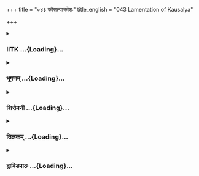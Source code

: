 +++
title = "०४३ कौसल्याक्रोशः"
title_english = "043 Lamentation of Kausalya"

+++
<div caption="श्रीराम-हरिसीताराममूर्ति-घनपाठिभ्यां वचनम्" class="audioEmbed" src="https://archive.org/download/Ramayana-recitation-Sriram-harisItArAmamUrti-Ghanapaati-v2/Kanda_2/Kanda_2_AYK-043-Kousalya_Kroshaha.mp3"></div>

<div class="js_include collapsed" newlevelforh1="3" title="IITK" unfilled url="/purANam/rAmAyaNam/audIchya-pAThaH/iitk/2_ayodhyAkANDam/03-nirgamaH/043_kausalyAkroshaH.md">
<details><summary><h3>IITK ...{Loading}...</h3></summary>

Lamentations of Kausalya.



#### श्लोकः
##### मूलम्
ततः समीक्ष्य शयने सन्नं शोकेन पार्थिवम्।  
कौशल्या पुत्रशोकार्ता तमुवाच महीपतिम्॥2.43.1॥

##### शब्दार्थः
ततः then, पुत्रशोकार्ता struck by grief on account of her son's departure, कौशल्या  Kausalya, शयने on the couch, शोकेन due to grief, सन्नम् exhausted, पार्थिवम् king, समीक्ष्य having gazed, तं महीपतिम् to that lord of the world, Dasaratha, उवाच said.

##### आङ्ग्लानुवादः
Struck by the grief of her son's departure, Kausalya looked at the king who lay on the couch completely exhausted and said to him.



#### श्लोकः
##### मूलम्
राघवे नरशार्दूले विषमुप्त्वाहिजिह्मगा।  
विचरिष्यति कैकेयी निर्मुक्तेव हि पन्नगी॥2.43.2॥

##### शब्दार्थः
अहिजह्मगा moving obliquely like a serpent, कैकेयी Kaikeyi, नरशार्दूले tiger (best) among men, राघवे in Rama, विषम् venom, उप्त्वा having sown out, निर्मुक्ता casting off the slough, पन्नगी इव like a sheserpent, विचरिष्यति will wander about.

##### आङ्ग्लानुवादः
Moving crookedly like a snake, Kaikeyi has released her venom on Rama, the best among men. Now she will move about freely like a sheserpent that has cast off its slough.



#### श्लोकः
##### मूलम्
विवास्य रामं सुभगा लब्धकामा समाहिता।  
त्रासयिष्यति मां भूयो दुष्टाहिरिव वेश्मनि॥2.43.3॥

##### शब्दार्थः
सुभगा happly, (Kaikeyi), रामम् Rama, विवास्य having banished, लब्दकामा having satisfied her desires, भूयः again, वेश्मनि in the house, दुष्टाहिरिव like a vicious serpent, माम् me, समाहिता accomplished, त्रासयिष्यति will torture me.

##### आङ्ग्लानुवादः
Having banished Rama, she is now happy with her desires fulfilled. And like a vicious serpent living in the house she will again frighten me.



#### श्लोकः
##### मूलम्
अथ स्म नगरे रामश्चरन् भैक्षं गृहे वसेत्।  
कामकारो वरं दातुमपि दासं ममात्मजम्॥2.43.4॥

##### शब्दार्थः
मम my, आत्मजम् son, दासम् as slave, दातुम् अपि even to give, वरम् is better, अथ  thereafter, रामः Rama, कामकारः discharging the duties, नगरे in the city (Ayodhya), भैक्षम् food obtained by begging, चरन् moving about, गृहे in the house, वसेत् would have lived.

##### आङ्ग्लानुवादः
It would have been better had I offered her my son as a slave. He would have lived on in the house by doing his duties and begging his food in the city.



#### श्लोकः
##### मूलम्
पातयित्वा तु कैकेय्या रामं स्थानाद्यथेष्टतः।  
प्रदिष्टो रक्षसां भागः पर्वणीवाहिताग्निना॥2.43.5॥

##### शब्दार्थः
कैकेय्या of Kaikeyi, यथेष्टतः according to her whim, रामम् to Rama, स्थानात् from his place, पातयित्वा having thrown down, अहिताग्निना by the sacrificers, पर्वणि on the new moon days, रक्षसाम् to rakshasas, भागः इव like the share, प्रदिष्टः is given.

##### आङ्ग्लानुवादः
You have thrown away Rama from his place as per the whim of Kaikeyi, like the share of offering meant for gods given away to rakshasas by the sacrificers on the new Moon days.



#### श्लोकः
##### मूलम्
गजराजगतिर्वीरो महाबाहुर्धनुर्धरः।  
वनमाविशते नूनं सभार्यस् सह लक्ष्मणः॥2.43.6॥

##### शब्दार्थः
गजराजगतिः having the gait of the king of the elephants, वीरः hero, महाबाहुः mightyarmed,  धनुर्धरः archer Rama, सभार्यः with wife, सहलक्ष्मणः with Lakshmana, नूनम् surely, वनम् forest, आविशते is entering.

##### आङ्ग्लानुवादः
My mightyarmed son, a great archer and a hero, Rama whose gait is like that of the king of elephants, must be entering the forest along with his consort Sita and Lakshmana.



#### श्लोकः
##### मूलम्
वने त्वदृष्टदुःखानां केकय्यानुमते त्वया।  
त्यक्तानां वनवासाय कान्ववस्था भविष्यति॥2.43.7॥

##### शब्दार्थः
अदृष्टदुःखानाम् who have never seen suffering, कैकेय्याः Kaikeyi's, अनुमते her desire, त्वया by you, वनवासाय to dwell in the forest, त्यक्तानाम् have been abandoned, वने in the  forest, का नु what, अवस्था भविष्यति will be their state.

##### आङ्ग्लानुवादः
You have banished them as per the desire of Kaikeyi. What will be their plight in the forest, for they have never experienced any hardship earlier



#### श्लोकः
##### मूलम्
ते रत्नहीनास्तरुणाः फलकाले विवासिताः।  
कथं वत्स्यन्ति कृपणाः फलमूलैः कृताशनाः॥2.43.8॥

##### शब्दार्थः
रत्नहीनाः deprived of best of things, फलकाले at the time of fruition (enjoyment), विवासिताः having been exiled, तरुणाः young people, ते they, कृपणाः living in misery, फलमूलैः fruits and roots, कृताशनाः for food, कथम् how, वत्स्यन्ति will they live?

##### आङ्ग्लानुवादः
Deprived of all costly things they have been banished at the tender age of youth, a time for enjoying their lives. How will they lead a miserable life subsisting on fruits and roots?



#### श्लोकः
##### मूलम्
अपीदानीं स कालस्स्यान्मम शोकक्षय श्शिवः।  
सभार्यं यत्सह भ्रात्रा पश्येयमिह राघवम्॥2.43.9॥

##### शब्दार्थः
यत् when, सभार्यम् with wife, राघवम् Rama, सह भ्रात्रा with Lakshmana, इह here, पश्येयम् I shall see, शोकक्षयः annhilation of sorrow, शिवः auspcious, सः कालः that time, इदानीम्  now, मम to me, अपि स्यात् will it come?

##### आङ्ग्लानुवादः
Will there ever be that auspicious moment to end my sorrow? When I can see  Rama here along with his wife and brother?



#### श्लोकः
##### मूलम्
श्रृत्वैवोपस्थितौ वीरौ कदायोध्या भविष्यति।  
यशस्विनी हृष्टजना सूच्छ्रितध्वजमालिनी॥2.43.10॥

##### शब्दार्थः
वीरौ the two heroes, उपस्थितौ having returned, श्रुत्वैव hearing, यशस्विनी famous, अयोध्या Ayodhya, हृष्टजना with cheerful people, सूच्छ्रितध्वजमालिनी uplifted flags, कदा when?, भविष्यति will it be?

##### आङ्ग्लानुवादः
When will the city of Ayodhya attain that glory when having heard that both the brave brothers have come back the people will rejoice and fill it with uplifted banners?



#### श्लोकः
##### मूलम्
कदा प्रेक्ष्य नरव्याघ्रावरण्यात्पुनरागतौ।  
नन्दिष्यति पुरी हृष्टा समुद्र इव पर्वणि॥2.43.11॥

##### शब्दार्थः
अरण्यात् from the forest, पुनः again, आगतौ having come back, नरव्याघ्रौ tigers (best) among men, Rama and Lakshmana, प्रेक्ष्य having seen, पुरी the city of Ayodhya, पर्वणि on a fullmoon day, समुद्र इव like the sea, हृष्टा overflow (overjoyed), कदा when, नन्दिष्यति will it rejoice?

##### आङ्ग्लानुवादः
When will, like the swelling sea on a full Moon day, the city hail the return of Rama and Lakshmana, the best among men?



#### श्लोकः
##### मूलम्
कदाऽयोध्यां महाबाहुः पुरीं वीरः प्रवेक्ष्यति।  
पुरस्कृत्य रथे सीतां वृषभो गोवधूमिव॥2.43.12॥

##### शब्दार्थः
महाबाहुः mightyarmed, वीरः hero, वृषभः bull, गोवधूमिव like cow, सीताम् Sita, रथे on the chariot, पुरस्कृत्य placing in front, अयोध्यां पुरीम् to the city of Ayodhya, कदा when, प्रवेक्ष्यति will enter?

##### आङ्ग्लानुवादः
When will the mightyarmed hero (Rama) enter the city of Ayodhya with Sita in front in the chariot, like a bull following the cow?



#### श्लोकः
##### मूलम्
कदा प्राणिसहस्राणि राजमार्गे ममात्मजौ।  
लाजैरवकिरिष्यन्ति प्रविशन्तावरिन्दमौ॥2.43.13॥

##### शब्दार्थः
प्रविशन्तौ when they enter, अरिन्दमौ subduers of enemies, मम my, आत्मजौ sons, राजमार्गे on the highway, प्राणिसहस्राणि thousands of people, लाजैः with parched grain, कदा when, अवकिरिष्यन्ति shower.

##### आङ्ग्लानुवादः
When will the people in their thousands shower the parched grain on the highway when my sons (Rama and Lakshmana), subduers of enemies, enter the city?



#### श्लोकः
##### मूलम्
प्रविशन्तौ कदाऽयोध्यां द्रक्ष्यामि शुभकुण्डलौ।  
उदग्रायुधनिस्त्रिंशौ सश्रृङ्गाविव पर्वतौ॥2.43.14॥

##### शब्दार्थः
अयोध्याम् of Ayodhya, प्रविशन्तौ when they enter, शुभकुण्डलौ wearing auspicious earrings, उदग्रायुधनिस्त्रिंशौ with powerful weapons and swords raised high, सश्रृङ्गौ with peaks, पर्वताविव like mountains, कदा when, द्रक्ष्यामि shall I see?

##### आङ्ग्लानुवादः
When shall I see both of them wearing auspicious earrings and holding poweful weapons (bows) and swords high, like two mountain peaks?



#### श्लोकः
##### मूलम्
कदासुमनसः कन्याद्विजातीनां फलानि च।  
प्रदिशन्तः पुरीं हृष्टाः करिष्यन्ति प्रदक्षिणम्॥2.43.15॥

##### शब्दार्थः
हृष्टाः delighted, कन्याद्विजातीनाम् to young girls and to brahmins, सुमनसः flowers, फलानि च fruits also, प्रदिशन्तः while offering, कदा when, पुरीम् the city, प्रदक्षिणम् circling, करिष्यन्ति will do?

##### आङ्ग्लानुवादः
When will I see them delightfully moving round the city with young brahmin girls offering them flowers and fruits.



#### श्लोकः
##### मूलम्
कदा परिणतो बुद्ध्या वयसा चामरप्रभः।  
अभ्युपैष्यति धर्मज्ञस्त्रिवर्ष इव मां ललन्॥2.43.16॥

##### शब्दार्थः
अमरप्रभः possessing the lustre of gods, धर्मज्ञः knower of righteousness (Rama), बुद्ध्या in wisdom, वयसा च in age, परिणतः fully mature, त्रिवर्षः इव like a three year old boy, ललन् playfully, माम् me, कदा when, अभ्युपैष्यति will he reach?

##### आङ्ग्लानुवादः
When will Rama, the knower of righteousness, possessing the lustre of gods, and fully mature in age and wisdom come back to me playfully like a threeyearold boy?



#### श्लोकः
##### मूलम्
निस्संशयं मया मन्ये पुरा वीर कदर्यया।  
पातुकामेषु वत्सेषु मातृ़णां शातितास्स्तनाः॥2.43.17॥

##### शब्दार्थः
वीर O valiant one, कदर्यया out of avarice, मया by myself, निस्संशयम् undoubtedly, पुरा formerly, वत्सेषु calves, पातुकामेषु thirsting for milk, मातृ़णाम् of mothers, स्तनाः udders, शातिताः hacked by me.

##### आङ्ग्लानुवादः
O valiant one, in my previous birth I must have undoubtedly hacked off the udders of cows when the calves were thirsting for milk from their mothers.



#### श्लोकः
##### मूलम्
साहं गौरिव सिंहेन विवत्सा वत्सला कृता।  
कैकेय्या पुरुषव्याघ्र बालवत्सेव गौर्बलात्॥2.43.18॥

##### शब्दार्थः
पुरुषव्य्राघ्र O tiger among men, बालवत्सा young calf, गौरिव like cow, वत्सला having affection  
in the calf, सा अहम् I, कैकेय्या by Kaikeyi, सिंहेन by lion, गौरिव like cow, बलात् forcibly, विवत्सा separated from the calf, कृता is rendered.

##### आङ्ग्लानुवादः
O best of men I have been forcibly separated from my affectionate son by Kaikeyi just like a cow from its calf by a lion.



#### श्लोकः
##### मूलम्
न हि तावद्गुणैर्जुष्टं सर्वशास्त्रविशारदम्।  
एकपुत्रा विना पुत्रमहं जीवितुमुत्सहे॥2.43.19॥

##### शब्दार्थः
एकपुत्रा having only one son, अहम् I, तावद्गुणैः with such virtue, जुष्टम् endowed with, सर्वशास्त्रविशारदम् adept in all shastras, पुत्रं विना without my son, जीवितुम् to live, न उत्सहे हि I do not desire.

##### आङ्ग्लानुवादः
I cannot live without my only son who is adept in all scriptures and endowed with all virtues.



#### श्लोकः
##### मूलम्
न हि मे जीविते किञ्चित्सामर्थ्यमिह कल्प्यते।  
अपश्यन्त्याः प्रियं पुत्रं महाबाहुं महाबलम्॥2.43.20॥

##### शब्दार्थः
महाबाहुम् mightyarmed, महाबलम् immensely strong, प्रियं पुत्रम् beloved son, अपश्यन्त्याः without seeing him, मे for me, इह in this world, जीविते in this life,  किञ्चित् little, सामर्थ्यम् ability, न कल्प्यते हि is not provided.

##### आङ्ग्लानुवादः
Without seeing my beloved son, longarmed and mighty, I have but little strength to live in this world.



#### श्लोकः
##### मूलम्
अयं हि मां दीपयते समुत्थितः  
तनूजशोकप्रभवो हुताशनः।  
महीमिमां रश्मिभिरुद्धतप्रभः  
यथा निदाघे भगवान् दिवाकरः॥2.43.21॥

##### शब्दार्थः
तनूजशोकप्रभवः born out of the grief of separation from my son, अयम् this, हुताशनः fire, समुत्थितः having arisen, निदाघे in summer, उद्धतप्रभः immense heat, भगवान्  divine, दिवाकरः Sun, रश्मिभिः with his rays, इमाम् this, महीं यथा like earth, माम् me, दीपयते is burning.

##### आङ्ग्लानुवादः
I am consumed by this blazing fire of grief caused by separation from my son like the earth scorched in summer by the Sungod with his oppressive rays  

#### समाप्तिः
 श्रीमद्रामायणे वाल्मीकीय आदिकाव्ये अयोध्याकाण्डे त्रिचत्वारिंशस्सर्गः॥  
Thus ends the fortythird sarga of Ayodhyakanda of  the holy Ramayana, the first epic composed by sage Valmiki.

</details>
</div>
<div class="js_include collapsed" newlevelforh1="3" title="भूषणम्" unfilled url="/purANam/rAmAyaNam/audIchya-pAThaH/TIkA/bhUShaNa_iitk/2_ayodhyAkANDam/03-nirgamaH/043_kausalyAkroshaH.md">
<details><summary><h3>भूषणम् ...{Loading}...</h3></summary>



ततः समीक्ष्य शयने सन्नं शोकेन पार्थिवम् ।  

कौसल्या पुत्रशोकार्त्ता तमुवाच महीपतिम्  ॥  २।४३।१  ॥   

तत इत्यादि  ॥  २।४३।१  ॥   

  

राघवे नरशार्दूले विषमुप्त्वा विजिह्मताम् ।  

विचरिष्यति कैकेयी निर्मुक्तेव हि पन्नगी  ॥  २।४३।२  ॥   

विवास्य रामं सुभगा लब्धकामा समाहिता ।  

त्रासयिष्यति मां भूयो दुष्टाहिरिव वेश्मनि  ॥  २।४३।३  ॥   

राघव इति । विजिह्मतां विषं कौटिल्यरूपं विषम् । राघवे उप्त्वा निक्षिप्य ।
निर्मुक्ता मुक्तकञ्चुकी "निर्मुक्तो मुक्तकञ्चुकः" इत्यमरः । अनेन
क्रौर्यातिशय उक्तः  ॥  २।४३।२३  ॥   

  

अथ स्म नगरे रामश्चरन् भैक्षं गृहे वसेत् ।  

कामकारो वरं दातुमपि दासं ममात्मजम्  ॥  २।४३।४  ॥   

अथ स्मेति । अथापि भरते राज्यदानस्यावश्यकत्वेपि । रामो नगरे भैक्षं चरन्
सन् गृहे वसेत्, वने विवासनं किमर्थम् ? राज्याभावेपि ममात्मजं भरतस्य दासं
दातुं कामकारः इच्छा । वरं वनवासाच्छ्रेष्ठतमः  ॥  २।४३।४  ॥   

  

पातयित्वा तु कैकेय्या रामं स्थानाद्यथेष्टतः ।  

प्रदिष्टो रक्षसां भागः पर्वणीवाहिताग्निना  ॥  २।४३।५  ॥   

गजराजगतिर्वीरो महाबाहुर्धनुर्धरः ।  

वनमाविशते नूनं सभार्यः सहलक्ष्मणः  ॥  २।४३।६  ॥   

पातयित्वेति । रामं स्वस्थानात् यथेष्टतः स्वेच्छया अमर्यादया पातयित्वा
त्वया रामाय प्रदेयो राज्यभागः कैकेय्याः प्रदिष्टः । कथमिव आहिताग्निना
पर्वणि देवेभ्यो देयः हविर्भागः पुरोडाशैकदेशः रक्षसामिव, सर्वथानुचितं
त्वया कृतमिति भावः  ॥  २।४३।५६  ॥   

  

वने त्वदृष्टदुःखानां कैकेय्यानुमते त्वया ।  

त्यक्तानां वनवासाय कान्ववस्था भविष्यति  ॥  २।४३।७  ॥   

वन इति । वने अदृष्टदुःखानाम् अदृष्टवनदुःखानामित्यर्थः । कैकेय्यानुमते
कैकैय्या अनुमते स्थितेनेति शेषः । सवर्णदीर्घ आर्षः । त्यक्तानां
सीतारामलक्ष्मणानाम्  ॥  २।४३।७  ॥   

  

ते रत्नहीनास्तरुणाः फलकाले विवासिताः ।  

कथं वत्स्यन्ति कृपणः फलमूलैः कृताशनाः  ॥  २।४३।८  ॥   

त इति । रत्नहीनाः श्रेष्ठवस्तुहीनाः । "रत्नं स्वजातिश्रेष्ठेपि" इत्यमरः
। प्रवरशय्यासनादिहीना इत्यर्थः । तरुणी च तरुणौ च तरुणाः । "पुमान्
स्त्रिया" इत्येकशेषः । फलकाले फलभोगकाले  ॥  २।४३।८  ॥   

  

अपीदानीं स कालः स्यान्मम शोकक्षयः शिवः ।  

सभार्य्यं यत्सह भ्रात्रा पश्येयमिह राघवम्  ॥  २।४३।९  ॥   

अपीति । स कालः वनात्प्रत्यागमनकालः । अपिः संभावनायाम् । इदानीमद्यदिने
स्यात् स्यात्किमित्यर्थः । शोकक्षयः शोकक्षयकरः । यत् यस्मिन्काले  ॥ 
२।४३।९  ॥   

  

सुप्त्वेवोपस्थितौ वीरौ कदायोध्यां गमिष्यतः ।  

यशस्विनी हृष्टजना सूच्छ्रितध्वजमालिनी  ॥  २।४३।१०  ॥   

सुप्त्वेति । उपस्थितौ नगरसमीपमागतौ  ॥  २।४३।१०  ॥   

  

कदा प्रेक्ष्य नरव्याघ्रावरण्यात् पुनरागतौ ।  

नन्दिष्यति पुरी हृष्टा समुद्र इव पर्वणि  ॥  २।४३।११  ॥   

कदायोध्यां महाबाहुः पुरीं वीरः प्रवेक्ष्यति ।  

पुरस्कृत्य रथे सीतां वृषभो गोवधूमिव  ॥ २।४३।१२  ॥   

कदा प्राणिसहस्राणि राजमार्गे ममात्मजौ ।  

लाजैरवकिरिष्यन्ति प्रविशन्तावरिन्दमौ  ॥  २।४३।१३  ॥   

कदेति । पुरी पौरजनः  ॥  २।४३।१११३  ॥   

  

प्रविशन्तौ कदायोध्यां द्रक्ष्यामि शुभकुण्डलौ ।  

उदग्रायुधनिस्त्रिंशौ सशृङ्गाविव पर्वतौ  ॥  २।४३।१४  ॥   

प्रविशन्ताविति । उदग्रायुधनिस्त्रिंशौ आयुधशब्देनात्र धनुरुच्यते ।
निस्त्रिंशः खड्गः "खड्गे तु निस्त्रिंशः" इत्यमरः  ॥  २।४३।१४  ॥   

  

कदा सुमनसः कन्या द्विजातीनां फलानि च ।  

प्रदिशन्त्यः पुरीं हृष्टाः करिष्यन्ति प्रदक्षिणम्  ॥  २।४३।१५  ॥   

कदेति । द्विजातीनां ब्राह्मणानाम् । कन्याः सुमनसः पुष्पाणि फलानि च
प्रदिशन्त्यः सत्यः पुरीं कदा प्रदक्षिणम् करिष्यन्ति । अयमौत्तराणां
मङ्गलाचारः  ॥  २।४३।१५  ॥   

  

कदा परिणतो बुद्ध्या वयसा चामरप्रभः ।  

अभ्युपैष्यति धर्मज्ञस्त्रिवर्ष इव लालयन्  ॥  २।४३।१६  ॥   

कदेति । बुद्ध्या परिणतः, ज्ञानवृद्ध इत्यर्थः । वयसा च अमरप्रभः,
पञ्चविंशतिवर्ष इत्यर्थः । अमरा हि सदा पञ्चविंशतिवर्षाः । लालयन् लालनां
जनयन्  ॥  २।४३।१६  ॥   

  

निस्संशयं मया मन्ये पुरा वीर कदर्यया ।  

पातुकामेषु वत्सेषु मातृ़णां शासिताः स्तनाः  ॥  २।४३।१७  ॥   

निस्संशयमिति । कदर्यया क्षुद्रया । पातुकामेषु स्तन्यपानकामेषु । शातिताः
वियोजिता इति यावत्  ॥  २।४३।१७  ॥   

  

साहं गौरिव सिंहेन विवत्सा वत्सला कृता ।  

कैकेय्या पुरुषव्याघ्र बलावत्सेव गौर्बलात्  ॥  २।४३।१८  ॥   

साहमिति । बालवत्सा गौरिव वत्सला साहं सिंहेन गौरिव कैकेय्या बलाद्विवत्सा
कृतेति सम्बन्धः  ॥  २।४३।१८  ॥   

  

न हि तावद्गुणैर्जुष्टं सर्वशास्त्रविशारदम् ।  

एकपुत्रा विना पुत्रमहं जीवितुमुत्सहे  ॥  २।४३।१९  ॥   

नहीति । तावद्गुणैर्जुष्टं यावन्तः कल्याणगुणाः सन्ति
तावद्भिर्गुणैर्युक्तमित्यर्थः  ॥  २।४३।१९  ॥   

  

न हि मे जीविते किंचित् सामर्थ्यमिह कल्प्यते ।  

अपश्यन्त्याः प्रियः पुत्रं महाबाहुं महाबलम्  ॥  २।४३।२०  ॥   

नहीति । कल्प्यते दैवेनेति शेषः । कल्पत इति पाठे--विद्यत इत्यर्थः  ॥ 
२।४३।२०  ॥   

  

अयं हि मां दीपयते समुत्थितस्तनूजशोकप्रभवो हुताशनः ।  

महीमिमां रश्मिभिरुद्धतप्रभो यथा निदाघे भगवान् दिवाकरः  ॥  २।४३।२१  ॥   

अयमिति । दीपयते सन्तापयति । उद्धूतप्रभः उत्कटकिरणः  ॥  २।४३।२१  ॥   

  

इत्यार्षे श्रीरामायणे वाल्मीकीये आदिकाव्ये श्रीमदयोध्याकाण्डे
त्रिचत्वारिंशः सर्गः  ॥  ४३  ॥   

इति श्रीगोविन्दराजविरचिते श्रीरामायणभूषणे पीताम्बराख्याने
अयोध्याकाण्डव्याख्याने त्रिचत्वारिंशः सर्गः  ॥  ४३  ॥   



</details>
</div>
<div class="js_include collapsed" newlevelforh1="3" title="शिरोमणी" unfilled url="/purANam/rAmAyaNam/audIchya-pAThaH/TIkA/shiromaNI_iitk/2_ayodhyAkANDam/03-nirgamaH/043_kausalyAkroshaH.md">
<details><summary><h3>शिरोमणी ...{Loading}...</h3></summary>



कौशल्यावचनं वर्णयितुमाह-- तत इति । शोकेन सन्नं शोककर्तृकप्राप्तिमन्तं
पार्थिवं समीक्ष्य उवाच  ॥  २।४३।१  ॥   

  

तद्वचनमेवाह-- राघवे इत्यादिभिः । हे नरशार्दूल जिह्मगा जिह्मं कौटिल्यं
गाते स्वस्वामिन्यां प्रापयति सा कैकेयी केकयीदासी मन्थरा विषं मुक्त्वा
त्यक्त्वा सन्दश्येत्यर्थः । निर्मुक्ता पन्नगी सर्पिणीव राघवे
रघुवंशप्रभूते त्वयि विषं खेदं मुक्त्वा संस्थाप्य विचरिष्यति यथा
केनचित्पालिता सर्पिणी स्वपालकं सन्दश्यानन्तरं तेन त्यक्ता विचरति तथा
स्वस्वामिनि दुःखं प्रापय्य सम्मतिदानाधिकारात्त्यक्ता विचरिष्यतीत्यर्थः
 ॥  २।४३।२  ॥   

  

ननु त्यक्ताधिकाराया मन्थरायाः विचरणेन किमित्यत आह-- विवास्येति । रामं
विवास्य सुभगा सुभमहो अस्याः केकय्यतिवशेति प्रशंसाजनितातिदीप्तिं गच्छति
प्राप्नोति सा अत एव लब्धकामा प्राप्तस्वप्रतिष्ठारूपमनोरथा अत एव समाहिता
एकाग्रचित्ता सती मन्थरा मां भूयो ऽधिकं त्रासयिष्यति । तत्र दृष्टान्तः
वेश्मनि गृहे दुष्टाहिरिव यथा कस्मिंश्चित्कार्ये ऽधिकाराभावे ऽपि सर्पस्य
स्थितिरेवानर्थकारिणी तथेयमप्यधिकानर्थकारिणी भवितेत्यर्थः । तेन
गृहान्निःसारयितव्या सेति सूचितम्  ॥  २।४३।३  ॥   

  

अथेति । अथ मन्थरानिःसारणानन्तरं वरम् अस्मदीप्सितरामाभिषेचनं दातुं
निवर्तयितुमस्मिन्नगरे यः कामकारः इच्छावानत एव केकय्या मन्थरया हेतुभूतया
दासं देनातिदानेन आसो अतिप्रकाशो यस्य तं ममात्मजं
स्थानाद्राज्यासनात्पातयित्वा अभिषेकतो बहिष्कृत्येत्यर्थः प्रविद्धः
अस्मद्दुःखदाता अत एव अरामः रामविरोधी सः मन्थरानुकूलज्ञातिरित्यर्थः ।
भैक्ष्यं भिक्षान्नं यथेष्टतः चरन्भक्षयन्सन् गृहे स्ववेश्मनि अवसेन्न
तिष्ठेत् । ननु तन्निःसारेण तदुपदिष्टतत्स्वामिन्या अभिनिःसारणं
स्यादित्यतो दृष्टान्तेन तत्स्वामिन्या निःसारणाभावं बोधयन्नाह--
आहिताग्निना रक्षसां भागः धान्यसंलग्नतुषादिरिव यथाग्निहोत्रिणा
यत्तुषादिसम्बन्धेन धान्यस्य राक्षसभागत्वं भवति तत्तुषादिरेव त्यज्यते तथा
यद्यत्सम्बन्धेन राज्ञ्याः केकय्या बुद्धिसञ्चलनं तत्तदेव त्वयापि
त्यज्यतामित्यर्थः । श्लोकद्वयमेकान्वयि  ॥  २।४३।४,५  ॥   

  

राजकर्तव्यं सम्प्रार्थ्य शोचन्ती आह-- नागराजेत्यादिभिः । धनुर्धरो रामः
वनमाविशते  ॥  २।४३।६  ॥   

  

वने इति । त्वया अन्यया मन्थरया कैकेय्यनुमते सम्मतौ सति वनवासाय
त्यक्तानां रामादीनामन्या वनवासावस्थातो भिन्ना कावस्था दुःखमित्यर्थः
भविष्यति इदमेवाधिकं दुःखमित्यर्थः  ॥  २।४३।७  ॥   

  

ते इति । फलकाले अत्यभ्युदयसमये विवासिताः अत एव रत्नहीना
उत्तमवस्त्रभूषणादिरहिताः अत एव कृपणास्तरुणास्ते फलमूलैः कृताशनाः
कृतभोजनाः सन्तः कथं वत्स्यन्ति "रत्नं स्वजातिश्रेष्ठे ऽपि" इत्यमरः  ॥ 
२।४३।८  ॥   

  

अपीति । यद्यस्मिन्काले सभार्यं भार्यासहितं सह भ्रात्रा भ्रात्रासहितं
राघवमिह अयोध्यायां पश्येयं सः शिवः अतिकल्याणसम्पादकः शोकक्षयः शोकस्य
क्षयो विध्वंसो यस्मिन्स कालः इदानीमस्मिन्दिने अपि स्यात् । सम्भावनार्थको
ऽपि  ॥  २।४३।९  ॥   

  

श्रुत्वेति । वीरौ रामलक्ष्मणौ उपस्थितौ प्राप्तौ श्रुत्वेव हृष्टजना
हर्षविशिष्टजनविशिष्टा अत एव सूच्छ्रितध्वजमालिनी समुत्थितध्वजसमूहविशिष्टा
यशस्विनी अयोध्या कदा भविष्यति  ॥  २।४३।१०  ॥   

  

कदेति । नरव्याघ्रौ परमपुरुषौ  ॥  २।४३।११  ॥   

  

कदायोध्यामिति । वीरो रामः गोवधूं यज्ञपत्नीं वृषभः यज्ञ इव रथे सीतां
पुरस्कृत्य अग्रे कृत्वा  

अयोध्यां कदा प्रवेक्ष्यति "गौर्ना ऽ ऽदित्ये बलीवर्दे किरणक्रतुभेदयोः"
इति कोशः । वृषभशब्दार्थस्तु वृषेण यागकर्तृ़णामभीष्टदानेन भा दीप्तिर्यस्य
सः किञ्च गोवधूं सूर्यपत्नीं वृषभः वृषा जलवृष्टिकर्त्री भा किरणो यस्य स
सूर्य इव  ॥  २।४३।१२  ॥   

  

कदा प्राणीति । प्राणिसहस्राणि असङ्ख्येयजनाः  ॥  २।४३।१३  ॥   

  

प्रविशन्ताविति । उदग्रायुधनिस्त्रिंशौ उदग्राणि अत्युत्कृष्टानि आयुधानि
धनुरादीनि निस्त्रिंशाः खड्गाश्च ययोस्तौ अत एव श्रृङ्गौ शृङ्गसहितौ
पर्वताविव अयोध्यां प्रविशन्तौ कदा द्रक्ष्यामि "तूण्यां खड्गे तु
निस्त्रिंशः" इत्यमरः  ॥  २।४३।१४  ॥   

  

कदेति । सुमनसो देवाः द्विजातीनां कन्याश्च हृष्टाः फलानि प्रदिशन्तः रामं
समर्पयन्तश्च सन्तः पुरीमयोध्यां प्रदक्षिणं कदा करिष्यन्ति प्रदिशन्त
इत्यादौ "पुमान्स्त्रिया" इत्येकशेषः । "प्रदिशन्त्यः" इति भूषणसम्मतपाठे
तु सुमनस इत्यत्र लिङ्गविपरिणामेनान्वयः  ॥  २।४३।१५  ॥   

  

कदा परिणत इति । बुद्ध्या वयसा च अपरिणतः परिणामरहितः
सर्वकालमपरिणतज्ञानवयोविशिष्ट इत्यर्थः । अत एव अमरप्रभः अमरान्देवानपि
प्रभाति प्रकाशयति स धर्मात्मा रामः त्रिवर्षः त्रैवार्षिक इव
लालयन्नस्माकं लालनाबुद्धिमुत्पादयन्कदाभ्युपैष्यति । अन्तर्भावितणिजर्थो
भाति  ॥  २।४३।१६  ॥   

  

वियोगदुःखस्यासह्यत्वेन वियोगहेतुविषयकनिश्चयाभावानवगमाद्धेत्वाभासं
प्रकल्प्याह-- निःसंशयमिति । हे वीर कदर्यया मया वत्सेषु पातुकामेषु सत्सु
मातृ़णां तज्जनिकानां स्तनाः निःसंशयं यथा स्यात्तथा शातिताः छिन्नाः
इत्यहं मन्ये  ॥  २।४३।१७  ॥   

  

सेति । हे पुरुषव्याघ्र वत्सलापुत्रविषयकातिवात्सल्यविशिष्टा बालवत्सा
बालवत्सविशिष्टा गौरिव याहं सा सिंहेनेव कैकेय्या केकयीदास्या मन्थरया
बलाद्धठाद्विवत्सा प्रियवत्सरहिता गौरिव कृत्वा  ॥  २।४३।१८  ॥   

  

नेति । गुणैः समातिशयरहितसौशील्यवात्सल्यादिभिर्जुष्टं सेवितं पुत्रं विना
एकपुत्राहं जीवितुं पालयितुं न उत्सहे  ॥  २।४३।१९  ॥   

  

ननूत्साहाभावे ऽपि यथाकथञ्चित्पालनं युक्तमेवेत्यत आह-- नहीति । प्रियं
पुत्रमपश्यन्त्याः मे जीविते पालने किञ्चित्सामर्थ्यं न कल्प्यते केनापि
कल्पयितुं न शक्यते इत्यर्थः  ॥  २।४३।२०  ॥   

  

अयमिति । महाहितः अत्यहितकारी तनूजशोकप्रभवः पुत्रशोकजनितः अयं वह्निः मां
दीपयते सन्तापयति । तत्र दृष्टान्तः उद्धतप्रभः उद्भूतप्रभावान्
भगवानतिशयसामर्थ्यविशिष्टः दिवाकरः सूर्यः निदाघे ग्रीष्मे महीमिव  ॥ 
२।४३।२१  ॥   

  

इति श्रीमद्वाल्मीकीयरामायणव्याख्याने रामायणशिरोमणावयोध्याकाण्डे
त्रिचत्वारिंशः सर्गः  ॥  २।४३  ॥   

  

  



</details>
</div>
<div class="js_include collapsed" newlevelforh1="3" title="तिलकम्" unfilled url="/purANam/rAmAyaNam/audIchya-pAThaH/TIkA/tilaka_iitk/2_ayodhyAkANDam/03-nirgamaH/043_kausalyAkroshaH.md">
<details><summary><h3>तिलकम् ...{Loading}...</h3></summary>



सन्नं खिन्नम्  ॥  २।४३।१  ॥   

  

अहिजिह्मगा सर्पवत्कुटिलगतिः कुटिलचरित्रा । "जिह्मताम्" इति पाठे जिह्मतां
कौटिल्यरूपं विषं मुक्त्वेत्यर्थः निर्मुक्ता त्यक्तकञ्चुका  ॥  २।४३।२,३
 ॥   

  

भवतु भरतराज्यवरणम्, अथापीहैव नगरे रामो भैक्षं चरन्गृहे वसेदिति यद्यनया
वृतं स्यात्तं वरं दातुं ममापि कामकार इष्टाचरणम् अप्यात्मजं राममस्या
दासमपि दातुं वरं मम कामकार इष्टमेव तद्वियोगशोकाभावात् एवं चैवं वरयाचनं
ममातित्रासनार्थमेवेति व्यङ्ग्यम्  ॥  २।४३।४  ॥   

  

कैकेय्या कर्त्र्या रामं स्थानात्स्वस्थानाद्यथेष्ठतः स्वेच्छानुसारेण
पातयित्वा प्रभ्रश्य पर्वण्याहिताग्निना रक्षसां भागस्तुषादिरूपो
विप्रविद्धः प्रक्षिप्तः इतःपरं तद्दर्शनमसंभावितं रक्षोभिर्नाशादिति
व्यङ्ग्यम्  ॥  २।४३।५,६  ॥   

  

कैकेय्यनुमते स्थितेनेति शेषः कान्यावस्था रक्षोभक्षणातिरिक्ता, न कापि
जीवनं सर्वथा न संभावितमिति भावः  ॥  २।४३।७  ॥   

  

रत्नहीना उत्तमवस्तुहीनाः तरुणौ च तरुणी च तरुणाः फलकाले युवावस्थत्वेन
राज्यभोगकाले  ॥  २।४३।८  ॥   

  

शोकक्षयः शोकस्य क्षयो यस्मिन्स अपीदानीं स्यात् इदानीमेव स्यात्स काल  

इत्यर्थः । अपीदानीमिति लोकोक्तौ वा  ॥  २।४३।९११  ॥   

  

गोरूपां वधूम्  ॥  २।४३।१२,१३  ॥   

  

उदग्रायुधनिस्त्रिंशौ आयुधं धनुरादि निस्त्रिंशः खड्गः  ॥  २।४३।१४  ॥   

  

कन्याद्विजातीनामिति द्वन्द्वः तत्र कन्यानां सुमनसः पुष्पाणि द्विजानां
फलानि च प्रदिशन्तः प्रगृह्णन्तो हृष्टा भूत्वा सकलपौरजनोत्सवाय कदा पुरूं
प्रदक्षिणं करिष्यन्ति  ॥  २।४३।१५  ॥   

  

बुद्ध्या परिणतो ज्ञानेन वृद्धः वयसा चामरप्रभस्तरुणतर इव देवानां सदा
तरुणत्वात् सुवर्ष इव कालिकः कालिकसुवृष्टिरिव जनाँल्लालयन् । "त्रिवर्ष इव
लालयन्" इति पाठे मामिति शेषः । "मां ललन्" इति पाठे प्रतिक्रीडां
कुर्वन्नित्यर्थः  ॥  २।४३।१६  ॥   

  

कदर्यया क्षुद्राचारया पातुं कामो येषां तेषु पातुकामेषु शातिताः कृत्ताः
 ॥  २।४३।१७  ॥   

  

वत्सला पुत्रवत्सला सिंहेन गौरिव त्वया विवत्सा कृता उक्तपातकेनेति शेषः ।
एवं कैकेय्या सिंह्या बालवत्सा गौरिव बलाद्विवत्सा कृता  ॥  २।४३।१८  ॥   

  

अतः नहीति । गुणैः सर्वकल्याणगुणैः  ॥  २।४३।१९  ॥   

  

कल्प्यते दैवेनेति शेषः । "कल्पते" इति पाठे विद्यत इत्यर्थः  ॥  २।४३।२०
 ॥   

  

दीपयते सन्तापयति  ॥  २।४३।२१  ॥   

  

इति श्रीरामाभिरामे श्रीरामीये रामायणतिलके वाल्मीकीय आदिकाव्ये
ऽयोध्याकाण्डे त्रिचत्वारिंशः सर्गः  ॥  २।४३  ॥   

  

  



</details>
</div>
<div class="js_include collapsed" newlevelforh1="3" title="द्राविडपाठः" unfilled url="/purANam/rAmAyaNam/drAviDapAThaH/2_ayodhyAkANDam/03-nirgamaH/043_kausalyAkroshaH.md">
<details><summary><h3>द्राविडपाठः ...{Loading}...</h3></summary>



  
ततः समीक्ष्य शयने सन्नं शोकेन पार्थिवम्।  
कौसल्या पुत्रशोकार्त्ता तमुवाच महीपतिम् ॥ 2.43.1 ॥   
राघवे नरशार्दूले विषमुप्त्वा विजिह्मताम्।  
विचरिष्यति कैकेयी निर्मुक्तेव हि पन्नगी ॥ 2.43.2 ॥   
विवास्य रामं सुभगा लब्धकामा समाहिता।  
त्रासयिष्यति मां भूयो दुष्टाहिरिव वेश्मनि ॥ 2.43.3 ॥   
अथ स्म नगरे रामश्चरन् भैक्षं गृहे वसेत्।  
कामकारो वरं दातुमपि दासं ममात्मजम् ॥ 2.43.4 ॥   
पातयित्वा तु कैकेय्या रामं स्थानाद्यथेष्टतः।  
प्रदिष्टो रक्षसां भागः पर्वणीवाहिताग्निना ॥ 2.43.5 ॥   
गजराजगतिर्वीरो महाबाहुर्धनुर्धरः।  
वनमाविशते नूनं सभार्यः सहलक्ष्मणः ॥ 2.43.6 ॥   
वने त्वदृष्टदुःखानां कैकेय्यानुमते त्वया।  
त्यक्तानां वनवासाय कान्ववस्था भविष्यति ॥ 2.43.7 ॥   
ते रत्नहीनास्तरुणाः फलकाले विवासिताः।  
कथं वत्स्यन्ति कृपणः फलमूलैः कृताशनाः ॥ 2.43.8 ॥   
अपीदानीं स कालः स्यान्मम शोकक्षयः शिवः।  
सभार्य्यं यत्सह भ्रात्रा पश्येयमिह राघवम् ॥ 2.43.9 ॥   
सुप्त्वेवोपस्थितौ वीरौ कदायोध्यां गमिष्यतः।  
यशस्विनी हृष्टजना सूच्छ्रितध्वजमालिनी ॥ 2.43.10 ॥   
कदा प्रेक्ष्य नरव्याघ्रावरण्यात् पुनरागतौ।  
नन्दिष्यति पुरी हृष्टा समुद्र इव पर्वणि ॥ 2.43.11 ॥   
कदायोध्यां महाबाहुः पुरीं वीरः प्रवेक्ष्यति।  
पुरस्कृत्य रथे सीतां वृषभो गोवधूमिव ॥ 2.43.12 ॥   
कदा प्राणिसहस्राणि राजमार्गे ममात्मजौ।  
लाजैरवकिरिष्यन्ति प्रविशन्तावरिन्दमौ ॥ 2.43.13 ॥   
प्रविशन्तौ कदायोध्यां द्रक्ष्यामि शुभकुण्डलौ।  
उदग्रायुधनिस्त्रिंशौ सशृङ्गाविव पर्वतौ ॥ 2.43.14 ॥   
कदा सुमनसः कन्या द्विजातीनां फलानि च।  
प्रदिशन्त्यः पुरीं हृष्टाः करिष्यन्ति प्रदक्षिणम् ॥ 2.43.15 ॥   
कदा परिणतो बुद्ध्या वयसा चामरप्रभः।  
अभ्युपैष्यति धर्मज्ञस्त्रिवर्ष इव लालयन् ॥ 2.43.16 ॥   
निस्संशयं मया मन्ये पुरा वीर कदर्यया।  
पातुकामेषु वत्सेषु मातॄणां शासिताः स्तनाः ॥ 2.43.17 ॥   
साहं गौरिव सिंहेन विवत्सा वत्सला कृता।  
कैकेय्या पुरुषव्याघ्र बलावत्सेव गौर्बलात् ॥ 2.43.18 ॥   
न हि तावद्गुणैर्जुष्टं सर्वशास्त्रविशारदम्।  
एकपुत्रा विना पुत्रमहं जीवितुमुत्सहे ॥ 2.43.19 ॥   
न हि मे जीविते किञ्चित् सामर्थ्यमिह कल्प्यते।  
अपश्यन्त्याः प्रियः पुत्रं महाबाहुं महाबलम् ॥ 2.43.20 ॥   
अयं हि मां दीपयते समुत्थितस्तनूजशोकप्रभवो हुताशनः।  
महीमिमां रश्मिभिरुद्धतप्रभो यथा निदाघे भगवान् दिवाकरः ॥ 2.43.21 ॥   

</details>
</div>
